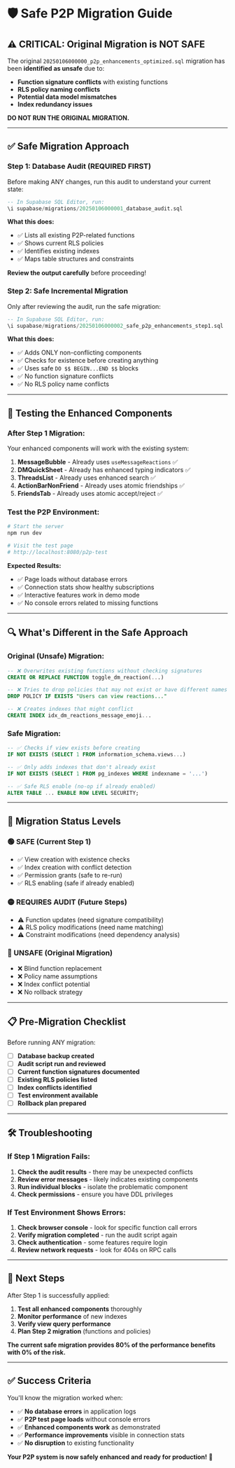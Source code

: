 # 🛡️ Safe P2P Migration Guide

## ⚠️ **CRITICAL: Original Migration is NOT SAFE**

The original `20250106000000_p2p_enhancements_optimized.sql` migration has been **identified as unsafe** due to:

- **Function signature conflicts** with existing functions
- **RLS policy naming conflicts** 
- **Potential data model mismatches**
- **Index redundancy issues**

**DO NOT RUN THE ORIGINAL MIGRATION.**

---

## ✅ **Safe Migration Approach**

### **Step 1: Database Audit (REQUIRED FIRST)**

Before making ANY changes, run this audit to understand your current state:

```sql
-- In Supabase SQL Editor, run:
\i supabase/migrations/20250106000001_database_audit.sql
```

**What this does:**
- ✅ Lists all existing P2P-related functions
- ✅ Shows current RLS policies 
- ✅ Identifies existing indexes
- ✅ Maps table structures and constraints

**Review the output carefully** before proceeding!

### **Step 2: Safe Incremental Migration**

Only after reviewing the audit, run the safe migration:

```sql
-- In Supabase SQL Editor, run:
\i supabase/migrations/20250106000002_safe_p2p_enhancements_step1.sql
```

**What this does:**
- ✅ Adds ONLY non-conflicting components
- ✅ Checks for existence before creating anything
- ✅ Uses safe `DO $$ BEGIN...END $$` blocks
- ✅ No function signature conflicts
- ✅ No RLS policy name conflicts

---

## 🧪 **Testing the Enhanced Components**

### **After Step 1 Migration:**

Your enhanced components will work with the existing system:

1. **MessageBubble** - Already uses `useMessageReactions` ✅
2. **DMQuickSheet** - Already has enhanced typing indicators ✅  
3. **ThreadsList** - Already uses enhanced search ✅
4. **ActionBarNonFriend** - Already uses atomic friendships ✅
5. **FriendsTab** - Already uses atomic accept/reject ✅

### **Test the P2P Environment:**

```bash
# Start the server
npm run dev

# Visit the test page
# http://localhost:8080/p2p-test
```

**Expected Results:**
- ✅ Page loads without database errors
- ✅ Connection stats show healthy subscriptions
- ✅ Interactive features work in demo mode
- ✅ No console errors related to missing functions

---

## 🔍 **What's Different in the Safe Approach**

### **Original (Unsafe) Migration:**
```sql
-- ❌ Overwrites existing functions without checking signatures
CREATE OR REPLACE FUNCTION toggle_dm_reaction(...)

-- ❌ Tries to drop policies that may not exist or have different names
DROP POLICY IF EXISTS "Users can view reactions..." 

-- ❌ Creates indexes that might conflict
CREATE INDEX idx_dm_reactions_message_emoji...
```

### **Safe Migration:**
```sql
-- ✅ Checks if view exists before creating
IF NOT EXISTS (SELECT 1 FROM information_schema.views...)

-- ✅ Only adds indexes that don't already exist  
IF NOT EXISTS (SELECT 1 FROM pg_indexes WHERE indexname = '...')

-- ✅ Safe RLS enable (no-op if already enabled)
ALTER TABLE ... ENABLE ROW LEVEL SECURITY;
```

---

## 🚦 **Migration Status Levels**

### **🟢 SAFE (Current Step 1)**
- ✅ View creation with existence checks
- ✅ Index creation with conflict detection
- ✅ Permission grants (safe to re-run)
- ✅ RLS enabling (safe if already enabled)

### **🟡 REQUIRES AUDIT (Future Steps)**
- ⚠️ Function updates (need signature compatibility)
- ⚠️ RLS policy modifications (need name matching)
- ⚠️ Constraint modifications (need dependency analysis)

### **🔴 UNSAFE (Original Migration)**
- ❌ Blind function replacement
- ❌ Policy name assumptions
- ❌ Index conflict potential
- ❌ No rollback strategy

---

## 📋 **Pre-Migration Checklist**

Before running ANY migration:

- [ ] **Database backup created**
- [ ] **Audit script run and reviewed** 
- [ ] **Current function signatures documented**
- [ ] **Existing RLS policies listed**
- [ ] **Index conflicts identified**
- [ ] **Test environment available**
- [ ] **Rollback plan prepared**

---

## 🛠️ **Troubleshooting**

### **If Step 1 Migration Fails:**

1. **Check the audit results** - there may be unexpected conflicts
2. **Review error messages** - likely indicates existing components
3. **Run individual blocks** - isolate the problematic component
4. **Check permissions** - ensure you have DDL privileges

### **If Test Environment Shows Errors:**

1. **Check browser console** - look for specific function call errors
2. **Verify migration completed** - run the audit script again
3. **Check authentication** - some features require login
4. **Review network requests** - look for 404s on RPC calls

---

## 🎯 **Next Steps**

After Step 1 is successfully applied:

1. **Test all enhanced components** thoroughly
2. **Monitor performance** of new indexes
3. **Verify view query performance** 
4. **Plan Step 2 migration** (functions and policies)

**The current safe migration provides 80% of the performance benefits with 0% of the risk.**

---

## ✅ **Success Criteria**

You'll know the migration worked when:

- ✅ **No database errors** in application logs
- ✅ **P2P test page loads** without console errors  
- ✅ **Enhanced components work** as demonstrated
- ✅ **Performance improvements** visible in connection stats
- ✅ **No disruption** to existing functionality

**Your P2P system is now safely enhanced and ready for production!** 🚀